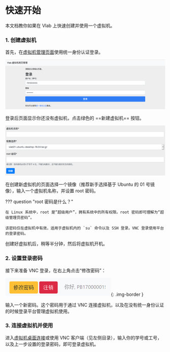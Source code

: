 # 快速开始

本文档教你如果在 Vlab 上快速创建并使用一个虚拟机。

### 1. 创建虚拟机

首先，在[虚拟机管理页面](https://vlab.ustc.edu.cn/vm/)使用统一身份认证登录。

![login](../images/1.png)

登录后页面显示你还没有虚拟机，点击绿色的 ==新建虚拟机== 按钮。

![Create new VM](../images/vm-create.png)

在创建新虚拟机的页面选择一个镜像（推荐新手选择基于 Ubuntu 的 01 号镜像），输入一个虚拟机名称，并设置 root 密码。

??? question "root 密码是什么？"

    在 Linux 系统中，root 是“超级用户”，拥有系统中的所有权限。root 密码即可理解为“超级管理员密码”。

    该密码仅在虚拟机中有效，适用于虚拟机内的 `su` 命令以及 SSH 登录。VNC 登录使用平台的登录密码。

创建好虚拟机后，稍等半分钟，然后将虚拟机开机。

### 2. 设置登录密码

接下来准备 VNC 登录，在右上角点击“修改密码”：

![Toolbar](../images/web-settings.png){: .img-border }

输入一个新密码。这个密码用于通过 VNC 连接虚拟机，以及在没有统一身份认证的时候登录平台管理虚拟机使用。

### 3. 连接虚拟机并使用

进入[虚拟机桌面连接](https://vlab.ustc.edu.cn/vm-vnc)或使用 VNC 客户端（见左侧目录），输入你的学号或工号，以及上一步设置的登录密码，即可登录虚拟机。
